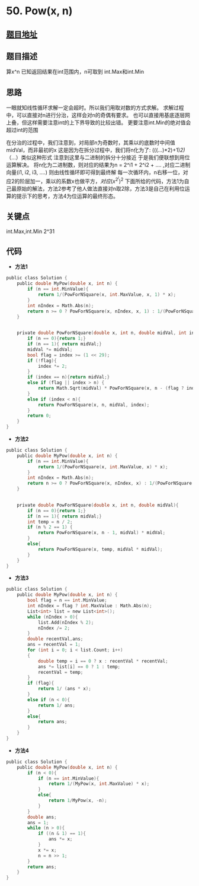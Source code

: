 #   50. Pow(x, n)
  
  
  
##  [题目地址](https://leetcode.com/problems/powx-n/ )
  
  
  
##  题目描述
算x^n
已知返回结果在int范围内，n可取到 int.Max和int.Min
  
  
##  思路
一眼就知线性循环求解一定会超时。所以我们用取对数的方式求解。
求解过程中，可以直接对n进行分治，这样会对n的奇偶有要求。
也可以直接用基底逐层网上叠，但这样需要注意int的上下界导致的比较出错。
更要注意int.Min的绝对值会超过int的范围

在分治的过程中，我们注意到，对局部n为奇数时，其乘以的底数时中间值midVal，而非最初的x
这是因为在拆分过程中，我们将n化为了: (((...)*2)+1)*2)*（...）类似这种形式
注意到这里与二进制的拆分十分接近
于是我们便联想到用位运算解决。
将n化为二进制数，则对应的结果为n = 2^i1 + 2^i2 + .... ,对应二进制向量(i1, i2, i3, ....)
则由线性循环即可得到最终解
每一次循环内，n右移一位，对应2的阶层加一，乘以的系数x也做平方，$对应(x^{2^i})^2$
下面所给的代码，方法1为自己最原始的解法，方法2参考了他人做法直接对n取2除，方法3是自己在利用位运算的提示下的思考，方法4为位运算的最终形态。

  
##  关键点
int.Max,int.Min 2^31
  
  
##  代码
  
  
* **方法1**
```c
public class Solution {
    public double MyPow(double x, int n) {
        if (n == int.MinValue){
            return 1/(PowForNSquare(x, int.MaxValue, x, 1) * x);
        }
        int nIndex = Math.Abs(n);
        return n >= 0 ? PowForNSquare(x, nIndex, x, 1) : 1/(PowForNSquare(x, nIndex, x, 1));
    }
    

    private double PowForNSquare(double x, int n, double midVal, int index){
        if (n == 0){return 1;}
        if (n == 1){ return midVal;}
        midVal *= midVal;
        bool flag = index >= (1 << 29);
        if (!flag){
            index *= 2;
        } 
        if (index == n){return midVal;}
        else if (flag || index > n) {
            return Math.Sqrt(midVal) * PowForNSquare(x, n - (flag ? index : index / 2), x, 1);
        }
        else if (index < n){
            return PowForNSquare(x, n, midVal, index);
        }
        return 0;
    }
}
```

* **方法2**
```c
public class Solution {
    public double MyPow(double x, int n) {
        if (n == int.MinValue){
            return 1/(PowForNSquare(x, int.MaxValue, x) * x);
        }
        int nIndex = Math.Abs(n);
        return n >= 0 ? PowForNSquare(x, nIndex, x) : 1/(PowForNSquare(x, nIndex, x));
    }
    

    private double PowForNSquare(double x, int n, double midVal){
        if (n == 0){return 1;}
        if (n == 1){ return midVal;}
        int temp = n / 2;
        if (n % 2 == 1) {
            return PowForNSquare(x, n - 1, midVal) * midVal;
        }
        else{
            return PowForNSquare(x, temp, midVal * midVal);
        }
    }
}
```


* **方法3**
```c
public class Solution {
    public double MyPow(double x, int n) {
        bool flag = n == int.MinValue;
        int nIndex = flag ? int.MaxValue : Math.Abs(n);
        List<int> list = new List<int>();
        while (nIndex > 0){
            list.Add(nIndex % 2);
            nIndex /= 2;
        }
        double recentVal,ans;
        ans = recentVal = 1;
        for (int i = 0; i < list.Count; i++)
        {
            double temp = i == 0 ? x : recentVal * recentVal;
            ans *= list[i] == 0 ? 1 : temp;
            recentVal = temp;
        }
        if (flag){
            return 1/ (ans * x);
        }
        else if (n < 0){
            return 1/ ans;
        }
        else{
            return ans;
        }
    }
}
```

* **方法4**
```c
public class Solution {
    public double MyPow(double x, int n) {
        if (n < 0){
            if (n == int.MinValue){
                return 1/(MyPow(x, int.MaxValue) * x);
            }
            else{
                return 1/MyPow(x, -n);
            }
        }
        double ans;
        ans = 1;
        while (n > 0){
            if ((n & 1) == 1){
                ans *= x;
            }
            x *= x;
            n = n >> 1;
        }
        return ans;
    }
}
```
  